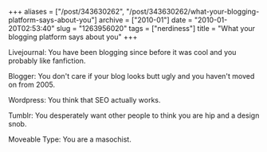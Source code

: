 +++
aliases = ["/post/343630262", "/post/343630262/what-your-blogging-platform-says-about-you"]
archive = ["2010-01"]
date = "2010-01-20T02:53:40"
slug = "1263956020"
tags = ["nerdiness"]
title = "What your blogging platform says about you"
+++

Livejournal: You have been blogging since before it was cool and you
probably like fanfiction.

Blogger: You don't care if your blog looks butt ugly and you haven't moved
on from 2005.

Wordpress: You think that SEO actually works.

Tumblr: You desperately want other people to think you are hip and
a design snob.

Moveable Type: You are a masochist.
